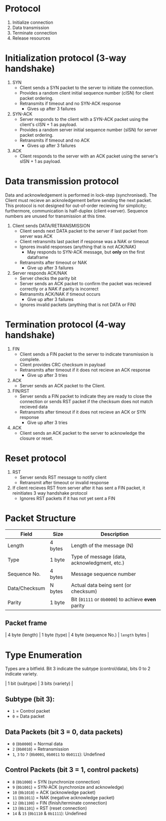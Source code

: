 # Protocol
1. Initialize connection
2. Data transmission
3. Terminate connection
4. Release resources

# Initialization protocol (3-way handshake)
1. SYN
    - Client sends a SYN packet to the server to initiate the connection.
    - Provides a random client initial sequence number (cISN) for client packet ordering.
    - Retransmits if timeout and no SYN-ACK response
      - Gives up after 3 failures
2. SYN-ACK
    - Server responds to the client with a SYN-ACK packet using the client's cISN + 1 as payload.
    - Provides a random server initial sequence number (sISN) for server packet ordering.
    - Retransmits if timeout and no ACK
      - Gives up after 3 failures
3. ACK
    - Client responds to the server with an ACK packet using the server's sISN + 1 as payload.

# Data transmission protocol
Data and acknowledgement is performed in lock-step (synchronised). The Client must recieve an acknoledgement before sending the next packet. This protocol is not designed for out-of-order recieving for simplicity; furthermore, communication is half-duplex (client->server). Sequence numbers are unused for transmission at this time.

1. Client sends DATA/RETRANSMISSION
   - Client sends next DATA packet to the server if last packet from server was ACK
   - Client retransmits last packet if response was a NAK or timeout
   - Ignores invalid responses (anything that is not ACK/NAK)
     - May responds to SYN-ACK message, but **only** on the first dataframe
   - Retransmits after timeout or NAK
     - Give up after 3 failures
2. Server responds ACK/NAK
   - Server checks the parity bit
   - Server sends an ACK packet to confirm the packet was recieved correctly or a NAK if parity is incorrect
   - Retransmits ACK/NAK if timeout occurs
     - Give up after 3 failures
   - Ignores invalid packets (anything that is not DATA or FIN)

# Termination protocol (4-way handshake)
1. FIN
   - Client sends a FIN packet to the server to indicate transmission is complete.
   - Client provides CRC checksum in payload
   - Retransmits after timeout if it does not recieve an ACK response
     - Give up after 3 tries
2. ACK
   - Server sends an ACK packet to the Client.
3. FIN/RST
   - Server sends a FIN packet to indicate they are ready to close the connection or sends RST packet if the checksum does not match recieved data
   - Retransmits after timeout if it does not recieve an ACK or SYN response
     - Give up after 3 tries
4. ACK
   - Client sends an ACK packet to the server to acknowledge the closure or reset.

# Reset protocol
1. RST
   - Server sends RST message to notify client
   - Retransmit after timeout or invalid response
2. If client recieves RST from server after it has sent a FIN packet, it reinitiates 3 way handshake protocol
   - Ignores RST packets if it has not yet sent a FIN

# Packet Structure
| Field         | Size     | Description                                         |
|---------------|----------|-----------------------------------------------------|
| Length        | 4 bytes  | Length of the message (N)                           |
| Type          | 1 byte   | Type of message (data, acknowledgment, etc.)        |
| Sequence No.  | 4 bytes  | Message sequence number                             |
| Data/Checksum | N bytes  | Actual data being sent (or checksum)                |
| Parity        | 1 byte   | Bit (`01111` or `0b0000`) to achieve **even** parity|

## Packet frame
|   4 byte (length)  |   1 byte (type)   |   4 byte (sequence No.)   |   `length` bytes  |

# Type Enumeration
Types are a bitfield. Bit 3 indicate the subtype (control/data), bits 0 to 2 indicate variety.

|   1 bit (subtype)  |  3 bits (variety)  |

## Subtype (bit 3): 
  - `1` = Control packet
  - `0` = Data packet

## Data Packets (bit 3 = 0, data packets)
- `0` (`0b0000`) = Normal data
- `2` (`0b0010`) = Retransmission
- `1`, `3` to `7` (`0b0001`, `0b0011` to `0b0111`): Undefined

## Control Packets (bit 3 = 1, control packets)
- `8` (`0b1000`) = SYN (synchronize connection)
- `9` (`0b1001`) = SYN-ACK (synchronize and acknowledge)
- `10` (`0b1010`) = ACK (acknowledge packet)
- `11` (`0b1011`) = NAK (negative acknowledge packet)
- `12` (`0b1100`) = FIN (finish/terminate connection)
- `13` (`0b1101`) = RST (reset connection)
- `14` & `15` (`0b1110` & `0b1111`): Undefined

